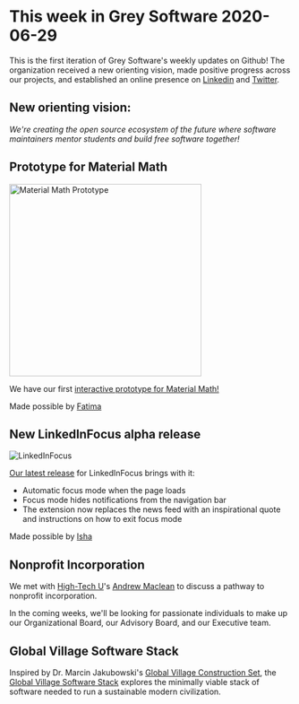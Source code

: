 # This week in Grey Software 2020-06-29

This is the first iteration of Grey Software's weekly updates on Github! The organization received a new orienting vision, made positive progress across our projects, and established an online presence on [Linkedin](https://www.linkedin.com/company/grey-software) and [Twitter](https://twitter.com/grey_software).  

## New orienting vision:

_We're creating the open source ecosystem of the future where software maintainers mentor students and build free software together!_

## Prototype for Material Math

<img alt="Material Math Prototype" src="/gifs/MaterialMath/material-math-prototype.gif" height="343"/>

We have our first [interactive prototype for Material Math!](https://xd.adobe.com/view/0440e49d-73b0-4682-8fd7-10c48e861581-5113/screen/a20a6f32-e20e-4735-83d6-cab732b51e39/Home-Page-First-Visit)

Made possible by [Fatima](https://github.com/fatimanadeem)

## New LinkedInFocus alpha release

![LinkedInFocus](https://github.com/grey-software/LinkedInFocus/raw/master/after.png)

[Our latest release](https://github.com/grey-software/LinkedInFocus/releases/tag/v0.96-alpha.1) for LinkedInFocus brings with it:

- Automatic focus mode when the page loads
- Focus mode hides notifications from the navigation bar
- The extension now replaces the news feed with an inspirational quote and instructions on how to exit focus mode

Made possible by [Isha](https://github.com/ishaaa-ai)

## Nonprofit Incorporation

We met with [High-Tech U](https://github.com/hightechu)'s [Andrew Maclean](https://github.com/andrewdmaclean) to discuss a pathway to nonprofit incorporation. 

In the coming weeks, we'll be looking for passionate individuals to make up our Organizational Board, our Advisory Board, and our Executive team. 

## Global Village Software Stack

Inspired by Dr. Marcin Jakubowski's [Global Village Construction Set](https://www.opensourceecology.org/gvcs/), the [Global Village Software Stack](https://github.com/grey-software/global-village-software-stack) explores the minimally viable stack of software needed to run a sustainable modern civilization. 
